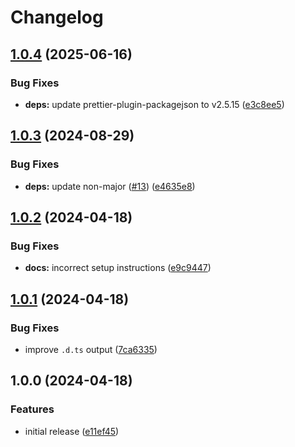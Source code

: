 # Changelog

## [1.0.4](https://github.com/sanity-io/prettier-config/compare/v1.0.3...v1.0.4) (2025-06-16)


### Bug Fixes

* **deps:** update prettier-plugin-packagejson to v2.5.15 ([e3c8ee5](https://github.com/sanity-io/prettier-config/commit/e3c8ee54b8b57b96742deb72fb79af0105372617))

## [1.0.3](https://github.com/sanity-io/prettier-config/compare/v1.0.2...v1.0.3) (2024-08-29)


### Bug Fixes

* **deps:** update non-major ([#13](https://github.com/sanity-io/prettier-config/issues/13)) ([e4635e8](https://github.com/sanity-io/prettier-config/commit/e4635e8ad0cd3762c48b3cd12b920b01283c5559))

## [1.0.2](https://github.com/sanity-io/prettier-config/compare/v1.0.1...v1.0.2) (2024-04-18)


### Bug Fixes

* **docs:** incorrect setup instructions ([e9c9447](https://github.com/sanity-io/prettier-config/commit/e9c94471b790101af6f3446ae82fb82d186cf35e))

## [1.0.1](https://github.com/sanity-io/prettier-config/compare/v1.0.0...v1.0.1) (2024-04-18)


### Bug Fixes

* improve `.d.ts` output ([7ca6335](https://github.com/sanity-io/prettier-config/commit/7ca63353163049e36f56e2117e32f7fff735243a))

## 1.0.0 (2024-04-18)


### Features

* initial release ([e11ef45](https://github.com/sanity-io/prettier-config/commit/e11ef45452548c9509e89107bec770163a1fc64f))
